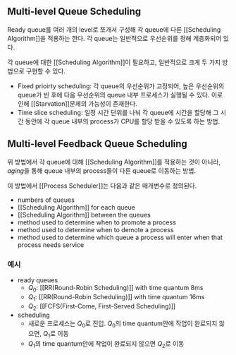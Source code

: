 ## Multi-level Queue Scheduling
Ready queue를 여러 개의 level로 쪼개서 구성해 각 queue에 다른 [[Scheduling Algorithm]]을 적용하는 한다. 각 queue는 일반적으로 우선순위를 정해 계층화되어 있다. 

각 queue에 대한 [[Scheduling Algorithm]]이 필요하고, 일반적으로 크게 두 가지 방법으로 구현할 수 있다.
+ Fixed prioirty scheduling: 각 queue의 우선순위가 고정되어, 높은 우선순위의 queue가 빈 후에 다음 우선순위의 queue 내부 프로세스가 실행될 수 있다. 이로 인해 [[Starvation]]문제의 가능성이 존재한다.
+ Time slice scheduling: 일정 시간 단위를 나눠 각 queue에 시간을 할당해 그 시간 동안에 각 queue 내부의 process가 CPU를 할당 받을 수 있도록 하는 방법. 
## Multi-level Feedback Queue Scheduling
위 방법에서 각 queue에 대해 [[Scheduling Algorithm]]를 적용하는 것이 아니라, *aging*을 통해 queue 내부의 process들이 다른 queue로 이동하는 방법.

이 방법에서 [[Process Scheduler]]는 다음과 같은 매개변수로 정의된다.
+ numbers of queues
+ [[Scheduling Algorithm]] for each queue
+ [[Scheduling Algorithm]] between the queues
+ method used to determine when to promote a process
+ method used to determine when to demote a process
+ method used to determine which queue a process will enter when that process needs service

### 예시
+ ready queues
	+ $Q_0$: [[RR(Round-Robin Scheduling)]] with time quantum 8ms
	+ $Q_1$: [[RR(Round-Robin Scheduling)]] with time quantum 16ms
	+ $Q_2$: [[FCFS(First-Come, First-Served Scheduling)]]
+ scheduling
	+ 새로운 프로세스는 $Q_0$로 진입. $Q_0$의 time quantum안에 작업이 완료되지 않으면, $Q_1$로 이동
	+ $Q_1$의 time quantum안에 작업이 완료되지 않으면 $Q_2$로 이동